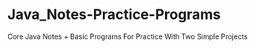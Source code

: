 # Java_Notes-Practice-Programs
Core Java Notes + Basic Programs For Practice With Two Simple Projects 
